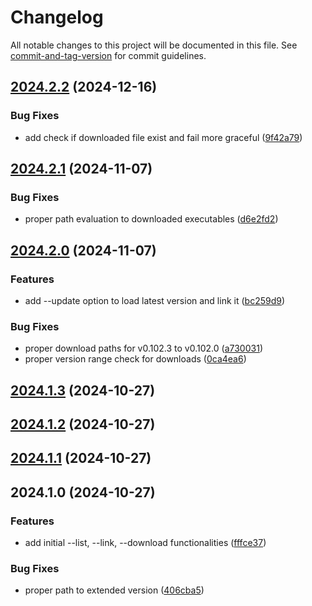 # Changelog

All notable changes to this project will be documented in this file. See [commit-and-tag-version](https://github.com/absolute-version/commit-and-tag-version) for commit guidelines.

## [2024.2.2](https://github.com/davidsneighbour/hugov/compare/v2024.2.1...v2024.2.2) (2024-12-16)


### Bug Fixes

* add check if downloaded file exist and fail more graceful ([9f42a79](https://github.com/davidsneighbour/hugov/commit/9f42a797f2d093085bbfb8a08d7ef6c9d4c5b03a))

## [2024.2.1](https://github.com/davidsneighbour/hugov/compare/v2024.2.0...v2024.2.1) (2024-11-07)


### Bug Fixes

* proper path evaluation to downloaded executables ([d6e2fd2](https://github.com/davidsneighbour/hugov/commit/d6e2fd238dc303b7a04c7db3cc655a4d9502d67d))

## [2024.2.0](https://github.com/davidsneighbour/hugov/compare/v2024.1.3...v2024.2.0) (2024-11-07)


### Features

* add --update option to load latest version and link it ([bc259d9](https://github.com/davidsneighbour/hugov/commit/bc259d95ae437337e19e6e983fb16e7b7b3ba409))


### Bug Fixes

* proper download paths for v0.102.3 to v0.102.0 ([a730031](https://github.com/davidsneighbour/hugov/commit/a730031a2511ee331f811812c253a8f9737bfc35))
* proper version range check for downloads ([0ca4ea6](https://github.com/davidsneighbour/hugov/commit/0ca4ea67fc01ea57845c731f55bca4cae3cb997b))

## [2024.1.3](https://github.com/davidsneighbour/hugov/compare/v2024.1.2...v2024.1.3) (2024-10-27)

## [2024.1.2](https://github.com/davidsneighbour/hugov/compare/v2024.1.1...v2024.1.2) (2024-10-27)

## [2024.1.1](https://github.com/davidsneighbour/hugov/compare/v2024.1.0...v2024.1.1) (2024-10-27)

## 2024.1.0 (2024-10-27)


### Features

* add initial --list, --link, --download functionalities ([fffce37](https://github.com/davidsneighbour/hugo-versioning/commit/fffce372f9c477e7be44ac7865399b7bb531de98))


### Bug Fixes

* proper path to extended version ([406cba5](https://github.com/davidsneighbour/hugo-versioning/commit/406cba590942e799a8402740a3dd5e0f2649330f))
